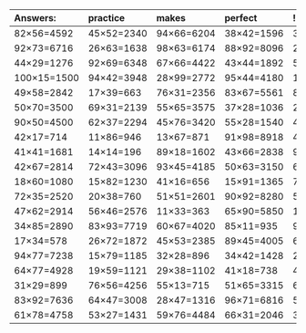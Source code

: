 | Answers: | practice | makes | perfect | ! |
| :--- | :--- | :--- | :--- | :--- |
| 82×56=4592 | 45×52=2340 | 94×66=6204 | 38×42=1596 | 39×18=702 | 
| 92×73=6716 | 26×63=1638 | 98×63=6174 | 88×92=8096 | 28×49=1372 | 
| 44×29=1276 | 92×69=6348 | 67×66=4422 | 43×44=1892 | 50×67=3350 | 
| 100×15=1500 | 94×42=3948 | 28×99=2772 | 95×44=4180 | 100×45=4500 | 
| 49×58=2842 | 17×39=663 | 76×31=2356 | 83×67=5561 | 87×65=5655 | 
| 50×70=3500 | 69×31=2139 | 55×65=3575 | 37×28=1036 | 26×15=390 | 
| 90×50=4500 | 62×37=2294 | 45×76=3420 | 55×28=1540 | 49×47=2303 | 
| 42×17=714 | 11×86=946 | 13×67=871 | 91×98=8918 | 47×45=2115 | 
| 41×41=1681 | 14×14=196 | 89×18=1602 | 43×66=2838 | 90×18=1620 | 
| 42×67=2814 | 72×43=3096 | 93×45=4185 | 50×63=3150 | 62×99=6138 | 
| 18×60=1080 | 15×82=1230 | 41×16=656 | 15×91=1365 | 73×24=1752 | 
| 72×35=2520 | 20×38=760 | 51×51=2601 | 90×92=8280 | 50×23=1150 | 
| 47×62=2914 | 56×46=2576 | 11×33=363 | 65×90=5850 | 18×76=1368 | 
| 34×85=2890 | 83×93=7719 | 60×67=4020 | 85×11=935 | 93×85=7905 | 
| 17×34=578 | 26×72=1872 | 45×53=2385 | 89×45=4005 | 66×31=2046 | 
| 94×77=7238 | 15×79=1185 | 32×28=896 | 34×42=1428 | 23×66=1518 | 
| 64×77=4928 | 19×59=1121 | 29×38=1102 | 41×18=738 | 45×73=3285 | 
| 31×29=899 | 76×56=4256 | 55×13=715 | 51×65=3315 | 68×19=1292 | 
| 83×92=7636 | 64×47=3008 | 28×47=1316 | 96×71=6816 | 57×43=2451 | 
| 61×78=4758 | 53×27=1431 | 59×76=4484 | 66×31=2046 | 31×82=2542 | 
